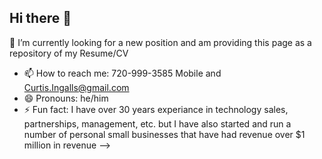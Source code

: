 ## Hi there 👋
🔭 I’m currently looking for a new position and am providing this page as a repository of my Resume/CV
- 📫 How to reach me: 720-999-3585 Mobile and Curtis.Ingalls@gmail.com
- 😄 Pronouns: he/him
- ⚡ Fun fact: I have over 30 years experiance in technology sales, partnerships, management, etc. but I have also started and run a number of personal small businesses that have had revenue over $1 million in revenue
-->
<!--
**CurtisIngalls/CurtisIngalls** is a ✨ _special_ ✨ repository because its `README.md` (this file) appears on your GitHub profile.

Here are some ideas to get you started:

- 🔭 I’m currently looking for a new position and am providing this page as a repository of my Resume/CV
- 📫 How to reach me: 720-999-3585 Mobile and Curtis.Ingalls@gmail.com
- 😄 Pronouns: he/him
- ⚡ Fun fact: I have over 30 years experiance in technology sales, partnerships, management, etc. but I have also started and run a number of personal small businesses that have had revenue over $1 million in revenue
-->
